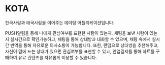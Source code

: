 # KOTA

 한국사람과 태국사람을 이어주는 데이팅 어플리케이션입니다.
 
 PUSH알림을 통해 나에게 관심여부를 표현한 사람이 있는지, 채팅을 보낸 사람이 있는지 실시간으로 확인가능하고,
 채팅을 통해 상대방과 대화할 수 있으며, 채팅 속에서 실시간 번역을 통해 자유로운 의사소통이 가능합니다.
 또한, 랜덤으로 상대방을 추천해주고, 자신이 맘에 드는 상대가 있으면 관심여부를 표현할 수 있고,
 인앱결제를 통해 하트를 구매하여 유료 컨텐츠를 자유롭게 이용할 수 있습니다.
